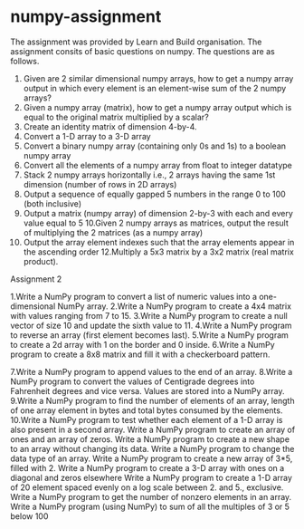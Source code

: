# numpy-assignment
The assignment was provided by Learn and Build organisation.
The assignment consits of basic questions on numpy.
The questions are as follows.


1. Given are 2 similar dimensional numpy arrays, how to get a numpy array output
in which every element is an element-wise sum of the 2 numpy arrays?
2. Given a numpy array (matrix), how to get a numpy array output which is equal to
the original matrix multiplied by a scalar?
3. Create an identity matrix of dimension 4-by-4.
4. Convert a 1-D array to a 3-D array
5. Convert a binary numpy array (containing only 0s and 1s) to a boolean numpy
array
6. Convert all the elements of a numpy array from float to integer datatype
7. Stack 2 numpy arrays horizontally i.e., 2 arrays having the same 1st dimension
(number of rows in 2D arrays)
8. Output a sequence of equally gapped 5 numbers in the range 0 to 100 (both
inclusive)
9. Output a matrix (numpy array) of dimension 2-by-3 with each and every value
equal to 5
10.Given 2 numpy arrays as matrices, output the result of multiplying the 2 matrices
(as a numpy array)
11. Output the array element indexes such that the array elements appear in the
ascending order
12.Multiply a 5x3 matrix by a 3x2 matrix (real matrix product).

Assignment 2


1.Write a NumPy program to convert a list of numeric values into a one-dimensional NumPy array. 
2.Write a NumPy program to create a 4x4 matrix with values ranging from 7 to 15. 
3.Write a NumPy program to create a null vector of size 10 and update the sixth value to 11.
4.Write a NumPy program to reverse an array (first element becomes last).
5.Write a NumPy program to create a 2d array with 1 on the border and 0 inside.
6.Write a NumPy program to create a 8x8 matrix and fill it with a checkerboard pattern.

7.Write a NumPy program to append values to the end of an array.
8.Write a NumPy program to convert the values of Centigrade degrees into Fahrenheit degrees and vice versa. Values are stored into a NumPy array.
9.Write a NumPy program to find the number of elements of an array, length of one array element in bytes and total bytes consumed by the elements.
10.Write a NumPy program to test whether each element of a 1-D array is also present in a second array.
Write a NumPy program to create an array of ones and an array of zeros.
Write a NumPy program to create a new shape to an array without changing its data.
Write a NumPy program to change the data type of an array.
Write a NumPy program to create a new array of 3*5, filled with 2.
Write a NumPy program to create a 3-D array with ones on a diagonal and zeros elsewhere
Write a NumPy program to create a 1-D array of 20 element spaced evenly on a log scale between 2. and 5., exclusive.
Write a NumPy program to get the number of nonzero elements in an array.
Write a NumPy program (using NumPy) to sum of all the multiples of 3 
or 5 below 100
